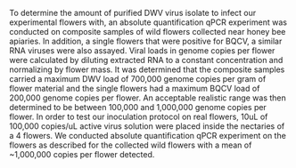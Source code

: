 To determine the amount of purified DWV virus isolate to infect our experimental flowers with, an absolute quantification qPCR experiment was conducted on composite samples of wild flowers collected near honey bee apiaries. In addition, a single flowers that were positive for BQCV, a similar RNA viruses were also assayed. Viral loads in genome copies per flower were calculated by diluting extracted RNA to a constant concentration and normalizing by flower mass. It was determined that the composite samples carried a maximum DWV load of 700,000 genome copies per gram of flower material and the single flowers had a maximum BQCV load of 200,000 genome copies per flower. An acceptable realistic range was then determined to be between 100,000 and 1,000,000 genome copies per flower. In order to test our inoculation protocol on real flowers, 10uL of 100,000 copies/uL active virus solution were placed inside the nectaries of a 4 flowers. We conducted absolute quantification qPCR experiment on the flowers as described for the collected wild flowers with a mean of ~1,000,000 copies per flower detected. 